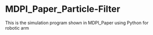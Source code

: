 # MDPI_Paper_Particle-Filter
This is the simulation program shown in MDPI_Paper using Python for robotic arm 
